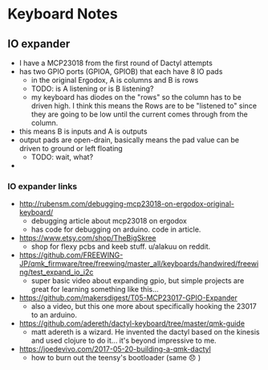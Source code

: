 # Keyboard Notes
## IO expander
- I have a MCP23018 from the first round of Dactyl attempts
- has two GPIO ports (GPIOA, GPIOB) that each have 8 IO pads
    - in the original Ergodox, A is columns and B is rows
    - TODO: is A listening or is B listening? 
    - my keyboard has diodes on the "rows" so the column has to be driven high. I think this means the Rows are to be "listened to" since they are going to be low until the current comes through from the column.
- this means B is inputs and A is outputs
- output pads are open-drain, basically means the pad value can be driven to ground or left floating
    - TODO: wait, what?
- 
### IO expander links
- http://rubensm.com/debugging-mcp23018-on-ergodox-original-keyboard/
    - debugging article about mcp23018 on ergodox
    - has code for debugging on arduino. code in article.
- https://www.etsy.com/shop/TheBigSkree
    - shop for flexy pcbs and keeb stuff. u/alakuu on reddit.
- https://github.com/FREEWING-JP/qmk_firmware/tree/freewing/master_all/keyboards/handwired/freewing/test_expand_io_i2c
    - super basic video about expanding gpio, but simple projects are great for learning something like this...
- https://github.com/makersdigest/T05-MCP23017-GPIO-Expander
    - also a video, but this one more about specifically hooking the 23017 to an arduino.
- https://github.com/adereth/dactyl-keyboard/tree/master/qmk-guide
    - matt adereth is a wizard. He invented the dactyl based on the kinesis and used clojure to do it... it's beyond impressive to me.
- https://joedevivo.com/2017-05-20-building-a-qmk-dactyl
    - how to burn out the teensy's bootloader (same :disappointed: )